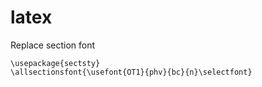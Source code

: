 # latex
Replace section font
```
\usepackage{sectsty}
\allsectionsfont{\usefont{OT1}{phv}{bc}{n}\selectfont}
```
